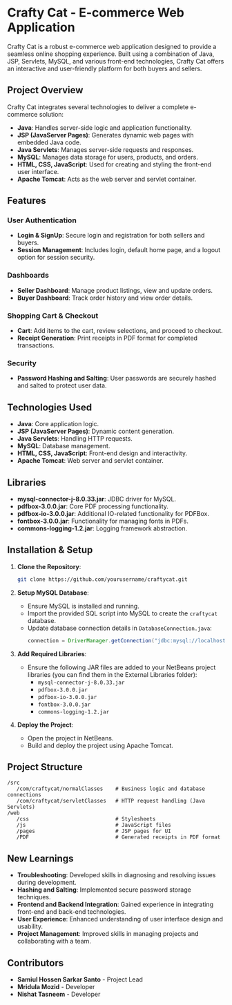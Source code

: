 # Crafty Cat - E-commerce Web Application

Crafty Cat is a robust e-commerce web application designed to provide a seamless online shopping experience. Built using a combination of Java, JSP, Servlets, MySQL, and various front-end technologies, Crafty Cat offers an interactive and user-friendly platform for both buyers and sellers.

## Project Overview

Crafty Cat integrates several technologies to deliver a complete e-commerce solution:

- **Java**: Handles server-side logic and application functionality.
- **JSP (JavaServer Pages)**: Generates dynamic web pages with embedded Java code.
- **Java Servlets**: Manages server-side requests and responses.
- **MySQL**: Manages data storage for users, products, and orders.
- **HTML, CSS, JavaScript**: Used for creating and styling the front-end user interface.
- **Apache Tomcat**: Acts as the web server and servlet container.

## Features

### User Authentication
- **Login & SignUp**: Secure login and registration for both sellers and buyers.
- **Session Management**: Includes login, default home page, and a logout option for session security.

### Dashboards
- **Seller Dashboard**: Manage product listings, view and update orders.
- **Buyer Dashboard**: Track order history and view order details.

### Shopping Cart & Checkout
- **Cart**: Add items to the cart, review selections, and proceed to checkout.
- **Receipt Generation**: Print receipts in PDF format for completed transactions.

### Security
- **Password Hashing and Salting**: User passwords are securely hashed and salted to protect user data.

## Technologies Used

- **Java**: Core application logic.
- **JSP (JavaServer Pages)**: Dynamic content generation.
- **Java Servlets**: Handling HTTP requests.
- **MySQL**: Database management.
- **HTML, CSS, JavaScript**: Front-end design and interactivity.
- **Apache Tomcat**: Web server and servlet container.

## Libraries

- **mysql-connector-j-8.0.33.jar**: JDBC driver for MySQL.
- **pdfbox-3.0.0.jar**: Core PDF processing functionality.
- **pdfbox-io-3.0.0.jar**: Additional IO-related functionality for PDFBox.
- **fontbox-3.0.0.jar**: Functionality for managing fonts in PDFs.
- **commons-logging-1.2.jar**: Logging framework abstraction.

## Installation & Setup

1. **Clone the Repository**:
   ```bash
   git clone https://github.com/yourusername/craftycat.git
   ```

2. **Setup MySQL Database**:
   - Ensure MySQL is installed and running.
   - Import the provided SQL script into MySQL to create the `craftycat` database.
   - Update database connection details in `DatabaseConnection.java`:
     ```java
     connection = DriverManager.getConnection("jdbc:mysql://localhost:3306/craftycat", "root", "your_password");
     ```

3. **Add Required Libraries**:
   - Ensure the following JAR files are added to your NetBeans project libraries (you can find them in the External Libraries folder):
     - `mysql-connector-j-8.0.33.jar`
     - `pdfbox-3.0.0.jar`
     - `pdfbox-io-3.0.0.jar`
     - `fontbox-3.0.0.jar`
     - `commons-logging-1.2.jar`

4. **Deploy the Project**:
   - Open the project in NetBeans.
   - Build and deploy the project using Apache Tomcat.

## Project Structure

```
/src
   /com/craftycat/normalClasses    # Business logic and database connections
   /com/craftycat/servletClasses   # HTTP request handling (Java Servlets)
/web
   /css                            # Stylesheets
   /js                             # JavaScript files
   /pages                          # JSP pages for UI
   /PDF                            # Generated receipts in PDF format
```

## New Learnings

- **Troubleshooting**: Developed skills in diagnosing and resolving issues during development.
- **Hashing and Salting**: Implemented secure password storage techniques.
- **Frontend and Backend Integration**: Gained experience in integrating front-end and back-end technologies.
- **User Experience**: Enhanced understanding of user interface design and usability.
- **Project Management**: Improved skills in managing projects and collaborating with a team.

## Contributors

- **Samiul Hossen Sarkar Santo** - Project Lead
- **Mridula Mozid** - Developer
- **Nishat Tasneem** - Developer

